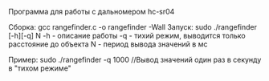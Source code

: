 Программа для работы с дальномером hc-sr04

Сборка:
gcc rangefinder.c -o rangefinder -Wall
Запуск:
sudo ./rangefinder [-h][-q] N
-h - описание работы
-q - тихий режим, выводится только расстояние до объекта
N - период вывода значений в мс

Пример: 
sudo ./rangefinder -q 1000 //Вывод значений один раз в секунду в "тихом режиме"
 
